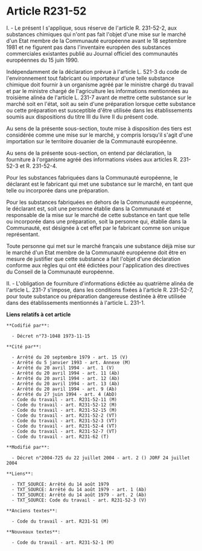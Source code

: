 # Article R231-52

I. - Le présent I s'applique, sous réserve de l'article R. 231-52-2, aux substances chimiques qui n'ont pas fait l'objet
d'une mise sur le marché d'un Etat membre de la Communauté européenne avant le 18 septembre 1981 et ne figurent pas dans
l'inventaire européen des substances commerciales existantes publié au Journal officiel des communautés européennes du 15
juin 1990.

Indépendamment de la déclaration prévue à l'article L. 521-3 du code de l'environnement tout fabricant ou importateur d'une
telle substance chimique doit fournir à un organisme agréé par le ministre chargé du travail et par le ministre chargé de
l'agriculture les informations mentionnées au troisième alinéa de l'article L. 231-7 avant de mettre cette substance sur le
marché soit en l'état, soit au sein d'une préparation lorsque cette substance ou cette préparation est susceptible d'être
utilisée dans les établissements soumis aux dispositions du titre III du livre II du présent code.

Au sens de la présente sous-section, toute mise à disposition des tiers est considérée comme une mise sur le marché, y
compris lorsqu'il s'agit d'une importation sur le territoire douanier de la Communauté européenne.

Au sens de la présente sous-section, on entend par déclaration, la fourniture à l'organisme agréé des informations visées aux
articles R. 231-52-3 et R. 231-52-4.

Pour les substances fabriquées dans la Communauté européenne, le déclarant est le fabricant qui met une substance sur le
marché, en tant que telle ou incorporée dans une préparation.

Pour les substances fabriquées en dehors de la Communauté européenne, le déclarant est, soit une personne établie dans la
Communauté et responsable de la mise sur le marché de cette substance en tant que telle ou incorporée dans une préparation,
soit la personne qui, établie dans la Communauté, est désignée à cet effet par le fabricant comme son unique représentant.

Toute personne qui met sur le marché français une substance déjà mise sur le marché d'un Etat membre de la Communauté
européenne doit être en mesure de justifier que cette substance a fait l'objet d'une déclaration conforme aux règles qui ont
été édictées pour l'application des directives du Conseil de la Communauté européenne.

II. - L'obligation de fourniture d'informations édictée au quatrième alinéa de l'article L. 231-7 s'impose, dans les
conditions fixées à l'article R. 231-52-7, pour toute substance ou préparation dangereuse destinée à être utilisée dans des
établissements mentionnés à l'article L. 231-1.

**Liens relatifs à cet article**

	**Codifié par**:

	  - Décret n°73-1048 1973-11-15

	**Cité par**:

	  - Arrêté du 20 septembre 1979 - art. 15 (V)
	  - Arrêté du 5 janvier 1993 - art. Annexe (M)
	  - Arrêté du 20 avril 1994 - art. 1 (V)
	  - Arrêté du 20 avril 1994 - art. 11 (Ab)
	  - Arrêté du 20 avril 1994 - art. 12 (Ab)
	  - Arrêté du 20 avril 1994 - art. 13 (Ab)
	  - Arrêté du 20 avril 1994 - art. 9 (Ab)
	  - Arrêté du 27 juin 1994 - art. 4 (AbD)
	  - Code du travail - art. R231-52-11 (M)
	  - Code du travail - art. R231-52-12 (M)
	  - Code du travail - art. R231-52-15 (M)
	  - Code du travail - art. R231-52-2 (VT)
	  - Code du travail - art. R231-52-3 (VT)
	  - Code du travail - art. R231-52-4 (VT)
	  - Code du travail - art. R231-52-7 (VT)
	  - Code du travail - art. R231-62 (T)

	**Modifié par**:

	  - Décret n°2004-725 du 22 juillet 2004 - art. 2 () JORF 24 juillet 2004

	**Liens**:

	  - TXT_SOURCE: Arrêté du 14 août 1979
	  - TXT_SOURCE: Arrêté du 14 août 1979 - art. 1 (Ab)
	  - TXT_SOURCE: Arrêté du 14 août 1979 - art. 2 (Ab)
	  - TXT_SOURCE: Code du travail - art. R231-52-3 (V)

	**Anciens textes**:

	  - Code du travail - art. R231-51 (M)

	**Nouveaux textes**:

	  - Code du travail - art. R231-52-1 (M)
